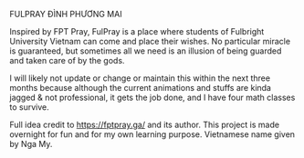 FULPRAY 
ĐÌNH PHƯƠNG MAI 

Inspired by FPT Pray, FulPray is a place where students of Fulbright University Vietnam can come and place their wishes. No particular miracle is guaranteed, but sometimes all we need is an illusion of being guarded and taken care of by the gods. 

I will likely not update or change or maintain this within the next three months because although the current animations and stuffs are kinda jagged & not professional, it gets the job done, and I have four math classes to survive.

Full idea credit to https://fptpray.ga/ and its author. This project is made overnight for fun and for my own learning purpose. Vietnamese name given by Nga My. 
